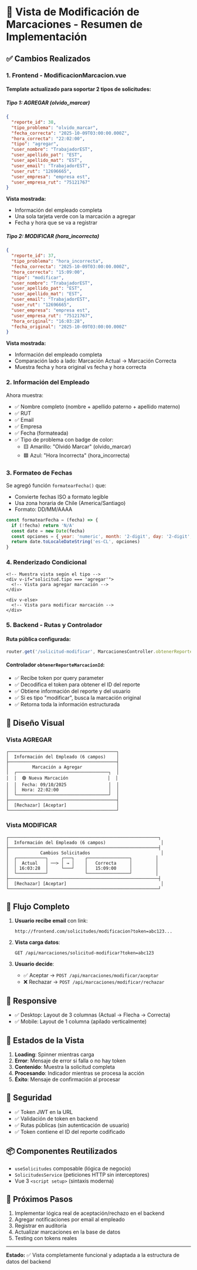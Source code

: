# 📝 Vista de Modificación de Marcaciones - Resumen de Implementación

## ✅ Cambios Realizados

### 1. **Frontend - ModificacionMarcacion.vue**

#### Template actualizado para soportar 2 tipos de solicitudes:

##### **Tipo 1: AGREGAR (olvido_marcar)**
```json
{
  "reporte_id": 38,
  "tipo_problema": "olvido_marcar",
  "fecha_correcta": "2025-10-09T03:00:00.000Z",
  "hora_correcta": "22:02:00",
  "tipo": "agregar",
  "user_nombre": "TrabajadorEST",
  "user_apellido_pat": "EST",
  "user_apellido_mat": "EST",
  "user_email": "TrabajadorEST",
  "user_rut": "12696665",
  "user_empresa": "empresa est",
  "user_empresa_rut": "75121767"
}
```

**Vista mostrada:**
- Información del empleado completa
- Una sola tarjeta verde con la marcación a agregar
- Fecha y hora que se va a registrar

##### **Tipo 2: MODIFICAR (hora_incorrecta)**
```json
{
  "reporte_id": 37,
  "tipo_problema": "hora_incorrecta",
  "fecha_correcta": "2025-10-09T03:00:00.000Z",
  "hora_correcta": "15:09:00",
  "tipo": "modificar",
  "user_nombre": "TrabajadorEST",
  "user_apellido_pat": "EST",
  "user_apellido_mat": "EST",
  "user_email": "TrabajadorEST",
  "user_rut": "12696665",
  "user_empresa": "empresa est",
  "user_empresa_rut": "75121767",
  "hora_original": "16:03:28",
  "fecha_original": "2025-10-09T03:00:00.000Z"
}
```

**Vista mostrada:**
- Información del empleado completa
- Comparación lado a lado: Marcación Actual → Marcación Correcta
- Muestra fecha y hora original vs fecha y hora correcta

### 2. **Información del Empleado**

Ahora muestra:
- ✅ Nombre completo (nombre + apellido paterno + apellido materno)
- ✅ RUT
- ✅ Email
- ✅ Empresa
- ✅ Fecha (formateada)
- ✅ Tipo de problema con badge de color:
  - 🟨 Amarillo: "Olvidó Marcar" (olvido_marcar)
  - 🟦 Azul: "Hora Incorrecta" (hora_incorrecta)

### 3. **Formateo de Fechas**

Se agregó función `formatearFecha()` que:
- Convierte fechas ISO a formato legible
- Usa zona horaria de Chile (America/Santiago)
- Formato: DD/MM/AAAA

```javascript
const formatearFecha = (fecha) => {
  if (!fecha) return 'N/A'
  const date = new Date(fecha)
  const opciones = { year: 'numeric', month: '2-digit', day: '2-digit', timeZone: 'America/Santiago' }
  return date.toLocaleDateString('es-CL', opciones)
}
```

### 4. **Renderizado Condicional**

```vue
<!-- Muestra vista según el tipo -->
<div v-if="solicitud.tipo === 'agregar'">
  <!-- Vista para agregar marcación -->
</div>

<div v-else>
  <!-- Vista para modificar marcación -->
</div>
```

### 5. **Backend - Rutas y Controlador**

#### Ruta pública configurada:
```javascript
router.get('/solicitud-modificar', MarcacionesController.obtenerReporteMarcacionId);
```

#### Controlador `obtenerReporteMarcacionId`:
- ✅ Recibe token por query parameter
- ✅ Decodifica el token para obtener el ID del reporte
- ✅ Obtiene información del reporte y del usuario
- ✅ Si es tipo "modificar", busca la marcación original
- ✅ Retorna toda la información estructurada

## 🎨 Diseño Visual

### Vista AGREGAR
```
┌─────────────────────────────────────────┐
│  Información del Empleado (6 campos)    │
├─────────────────────────────────────────┤
│         Marcación a Agregar             │
│  ┌───────────────────────────────────┐  │
│  │  🟢 Nueva Marcación               │  │
│  │  Fecha: 09/10/2025                │  │
│  │  Hora: 22:02:00                   │  │
│  └───────────────────────────────────┘  │
├─────────────────────────────────────────┤
│  [Rechazar] [Aceptar]                   │
└─────────────────────────────────────────┘
```

### Vista MODIFICAR
```
┌─────────────────────────────────────────────────────────┐
│  Información del Empleado (6 campos)                     │
├─────────────────────────────────────────────────────────┤
│            Cambios Solicitados                           │
│  ┌───────────┐     ┌───┐    ┌────────────────┐         │
│  │  Actual   │ ──> │ → │    │   Correcta     │         │
│  │ 16:03:28  │     └───┘    │   15:09:00     │         │
│  └───────────┘              └────────────────┘         │
├─────────────────────────────────────────────────────────┤
│  [Rechazar] [Aceptar]                                    │
└─────────────────────────────────────────────────────────┘
```

## 🔗 Flujo Completo

1. **Usuario recibe email** con link: 
   ```
   http://frontend.com/solicitudes/modificacion?token=abc123...
   ```

2. **Vista carga datos**:
   ```
   GET /api/marcaciones/solicitud-modificar?token=abc123
   ```

3. **Usuario decide**:
   - ✅ Aceptar → `POST /api/marcaciones/modificar/aceptar`
   - ❌ Rechazar → `POST /api/marcaciones/modificar/rechazar`

## 📱 Responsive

- ✅ Desktop: Layout de 3 columnas (Actual → Flecha → Correcta)
- ✅ Mobile: Layout de 1 columna (apilado verticalmente)

## 🎯 Estados de la Vista

1. **Loading**: Spinner mientras carga
2. **Error**: Mensaje de error si falla o no hay token
3. **Contenido**: Muestra la solicitud completa
4. **Procesando**: Indicador mientras se procesa la acción
5. **Éxito**: Mensaje de confirmación al procesar

## 🔐 Seguridad

- ✅ Token JWT en la URL
- ✅ Validación de token en backend
- ✅ Rutas públicas (sin autenticación de usuario)
- ✅ Token contiene el ID del reporte codificado

## 📦 Componentes Reutilizados

- `useSolicitudes` composable (lógica de negocio)
- `SolicitudesService` (peticiones HTTP sin interceptores)
- Vue 3 `<script setup>` (sintaxis moderna)

## 🚀 Próximos Pasos

1. Implementar lógica real de aceptación/rechazo en el backend
2. Agregar notificaciones por email al empleado
3. Registrar en auditoría
4. Actualizar marcaciones en la base de datos
5. Testing con tokens reales

---

**Estado:** ✅ Vista completamente funcional y adaptada a la estructura de datos del backend
